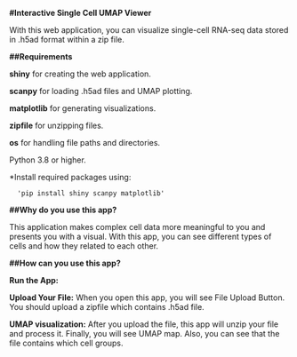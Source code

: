 **#Interactive Single Cell UMAP Viewer**

With this web application, you can visualize single-cell RNA-seq data stored in .h5ad format within a zip file.

**##Requirements**

**shiny** for creating the web application.

**scanpy** for loading .h5ad files and UMAP plotting.

**matplotlib** for generating visualizations.

**zipfile** for unzipping files.

**os** for handling file paths and directories.

Python 3.8 or higher.

*Install required packages using: 
      
      'pip install shiny scanpy matplotlib'
**##Why do you use this app?**

This application makes complex cell data more meaningful to you and presents you with a visual. With this app, you can see different types of cells and how they related to each other.

**##How can you use this app?**

**Run the App:** 

**Upload Your File:** When you open this app, you will see File Upload Button. You should upload a zipfile which contains .h5ad file.

**UMAP visualization:** After you upload the file, this app will unzip your file and process it. Finally, you will see UMAP map. Also, you can see that the file contains which cell groups.
